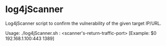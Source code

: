# log4jScanner
Log4jScanner script to confirm the vulnerability of the given target IP/URL. 


Usage:  ./log4jScanner.sh <target-port>:<target-port> <scanner's-return-traffic-port> 
[Example: $0 192.168.1.100:443 1389]
